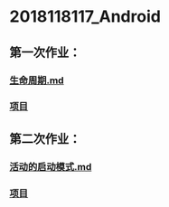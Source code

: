 # 2018118117_Android

## 第一次作业：  
### [生命周期.md](https://github.com/cangeBig/2018118117_Android/blob/master/FirstHomework/%E7%94%9F%E5%91%BD%E5%91%A8%E6%9C%9F.md)   
### [项目](https://github.com/cangeBig/2018118117_Android/tree/master/FirstHomework)

## 第二次作业：
### [活动的启动模式.md](https://github.com/cangeBig/2018118117_Android/blob/master/SecondHomework/%E6%B4%BB%E5%8A%A8%E7%9A%84%E5%90%AF%E5%8A%A8%E6%A8%A1%E5%BC%8F.md)   
### [项目](https://github.com/cangeBig/2018118117_Android/tree/master/SecondHomework)

